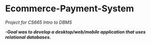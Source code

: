 # Ecommerce-Payment-System
_Project for CS665 Intro to DBMS_

**_-Goal was to develop a desktop/web/mobile application that uses relational databases._**
